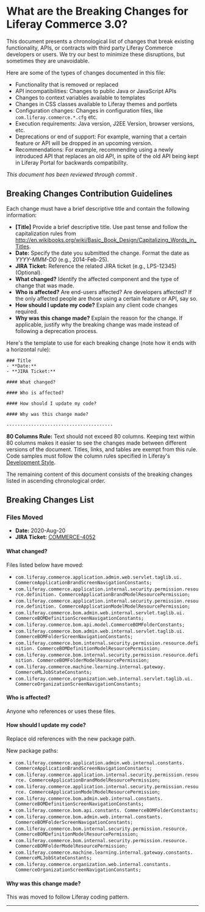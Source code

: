 # What are the Breaking Changes for Liferay Commerce 3.0?

This document presents a chronological list of changes that break existing
functionality, APIs, or contracts with third party Liferay Commerce developers or users.
We try our best to minimize these disruptions, but sometimes they are
unavoidable.

Here are some of the types of changes documented in this file:

* Functionality that is removed or replaced
* API incompatibilities: Changes to public Java or JavaScript APIs
* Changes to context variables available to templates
* Changes in CSS classes available to Liferay themes and portlets
* Configuration changes: Changes in configuration files, like
  `com.liferay.commerce.*.cfg` etc.
* Execution requirements: Java version, J2EE Version, browser versions, etc.
* Deprecations or end of support: For example, warning that a certain
  feature or API will be dropped in an upcoming version.
* Recommendations: For example, recommending using a newly introduced API that
  replaces an old API, in spite of the old API being kept in Liferay Portal for
  backwards compatibility.

*This document has been reviewed through commit .*

## Breaking Changes Contribution Guidelines

Each change must have a brief descriptive title and contain the following
information:

* **[Title]** Provide a brief descriptive title. Use past tense and follow
  the capitalization rules from
  <http://en.wikibooks.org/wiki/Basic_Book_Design/Capitalizing_Words_in_Titles>.
* **Date:** Specify the date you submitted the change. Format the date as
  *YYYY-MMM-DD* (e.g., 2014-Feb-25).
* **JIRA Ticket:** Reference the related JIRA ticket (e.g., LPS-12345)
  (Optional).
* **What changed?** Identify the affected component and the type of change that
  was made.
* **Who is affected?** Are end-users affected? Are developers affected? If the
  only affected people are those using a certain feature or API, say so.
* **How should I update my code?** Explain any client code changes required.
* **Why was this change made?** Explain the reason for the change. If
  applicable, justify why the breaking change was made instead of following a
  deprecation process.

Here's the template to use for each breaking change (note how it ends with a
horizontal rule):

```
### Title
- **Date:**
- **JIRA Ticket:**

#### What changed?

#### Who is affected?

#### How should I update my code?

#### Why was this change made?

---------------------------------------
```

**80 Columns Rule:** Text should not exceed 80 columns. Keeping text within 80
columns makes it easier to see the changes made between different versions of
the document. Titles, links, and tables are exempt from this rule. Code samples
must follow the column rules specified in Liferay's
[Development Style](http://www.liferay.com/community/wiki/-/wiki/Main/Liferay+development+style).

The remaining content of this document consists of the breaking changes listed
in ascending chronological order.

## Breaking Changes List

### Files Moved
- **Date:** 2020-Aug-20
- **JIRA Ticket:** [COMMERCE-4052](https://issues.liferay.com/browse/COMMERCE-4052)

#### What changed?

Files listed below have moved:

- `com.liferay.commerce.application.admin.web.servlet.taglib.ui.
CommerceApplicationBrandScreenNavigationConstants;`
- `com.liferay.commerce.application.internal.security.permission.resource.definition.
CommerceApplicationBrandModelResourcePermission;`
- `com.liferay.commerce.application.internal.security.permission.resource.definition.
CommerceApplicationModelModelResourcePermission;`
- `com.liferay.commerce.bom.admin.web.internal.servlet.taglib.ui.
CommerceBOMDefinitionScreenNavigationConstants;`
- `com.liferay.commerce.bom.api.model.CommerceBOMFolderConstants;`
- `com.liferay.commerce.bom.admin.web.internal.servlet.taglib.ui.
CommerceBOMFolderScreenNavigationConstants;`
- `com.liferay.commerce.bom.internal.security.permission.resource.definition.
CommerceBOMDefinitionModelResourcePermission;`
- `com.liferay.commerce.bom.internal.security.permission.resource.definition.
CommerceBOMFolderModelResourcePermission;`
- `com.liferay.commerce.machine.learning.internal.gateway.
CommerceMLJobStateConstants;`
- `com.liferay.commerce.organization.web.internal.servlet.taglib.ui.
CommerceOrganizationScreenNavigationConstants;`

#### Who is affected?

Anyone who references or uses these files.

#### How should I update my code?

Replace old references with the new package path.

New package paths:
- `com.liferay.commerce.application.admin.web.internal.constants.
CommerceApplicationBrandScreenNavigationConstants;`
- `com.liferay.commerce.application.internal.security.permission.resource.
CommerceApplicationBrandModelResourcePermission;`
- `com.liferay.commerce.application.internal.security.permission.resource.
CommerceApplicationModelModelResourcePermission;`
- `com.liferay.commerce.bom.admin.web.internal.constants.
CommerceBOMDefinitionScreenNavigationConstants;`
- `com.liferay.commerce.bom.api.constants.
CommerceBOMFolderConstants;`
- `com.liferay.commerce.bom.admin.web.internal.constants.
CommerceBOMFolderScreenNavigationConstants;`
- `com.liferay.commerce.bom.internal.security.permission.resource.
CommerceBOMDefinitionModelResourcePermission;`
- `com.liferay.commerce.bom.internal.security.permission.resource.
CommerceBOMFolderModelResourcePermission;`
- `com.liferay.commerce.machine.learning.internal.gateway.constants.
CommerceMLJobStateConstants;`
- `com.liferay.commerce.organization.web.internal.constants.
CommerceOrganizationScreenNavigationConstants;`

#### Why was this change made?

This was moved to follow Liferay coding pattern.

---------------------------------------